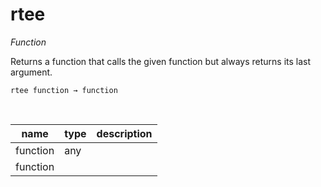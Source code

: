# rtee

_Function_

Returns a function that calls the given function but always returns its last argument.

<pre><code>rtee function &rarr; function</code></pre>
<br>

| name | type | description |
|------|------|-------------|
|function|any||
|function|||



